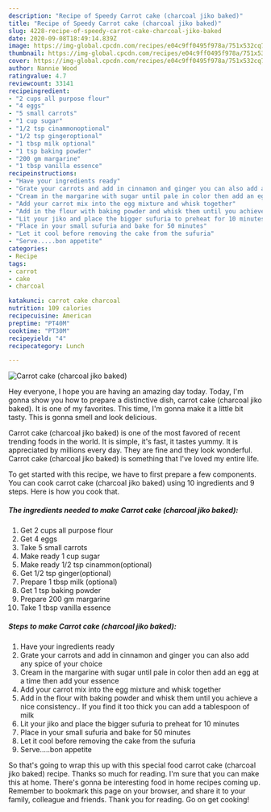 ```yaml
---
description: "Recipe of Speedy Carrot cake (charcoal jiko baked)"
title: "Recipe of Speedy Carrot cake (charcoal jiko baked)"
slug: 4228-recipe-of-speedy-carrot-cake-charcoal-jiko-baked
date: 2020-09-08T18:49:14.839Z
image: https://img-global.cpcdn.com/recipes/e04c9ff0495f978a/751x532cq70/carrot-cake-charcoal-jiko-baked-recipe-main-photo.jpg
thumbnail: https://img-global.cpcdn.com/recipes/e04c9ff0495f978a/751x532cq70/carrot-cake-charcoal-jiko-baked-recipe-main-photo.jpg
cover: https://img-global.cpcdn.com/recipes/e04c9ff0495f978a/751x532cq70/carrot-cake-charcoal-jiko-baked-recipe-main-photo.jpg
author: Nannie Wood
ratingvalue: 4.7
reviewcount: 33141
recipeingredient:
- "2 cups all purpose flour"
- "4 eggs"
- "5 small carrots"
- "1 cup sugar"
- "1/2 tsp cinammonoptional"
- "1/2 tsp gingeroptional"
- "1 tbsp milk optional"
- "1 tsp baking powder"
- "200 gm margarine"
- "1 tbsp vanilla essence"
recipeinstructions:
- "Have your ingredients ready"
- "Grate your carrots and add in cinnamon and ginger you can also add any spice of your choice"
- "Cream in the margarine with sugar until pale in color then add an egg at a time then add your essence"
- "Add your carrot mix into the egg mixture and whisk together"
- "Add in the flour with baking powder and whisk them until you achieve a nice consistency.. If you find it too thick you can add a tablespoon of milk"
- "Lit your jiko and place the bigger sufuria to preheat for 10 minutes"
- "Place in your small sufuria and bake for 50 minutes"
- "Let it cool before removing the cake from the sufuria"
- "Serve.....bon appetite"
categories:
- Recipe
tags:
- carrot
- cake
- charcoal

katakunci: carrot cake charcoal 
nutrition: 109 calories
recipecuisine: American
preptime: "PT40M"
cooktime: "PT30M"
recipeyield: "4"
recipecategory: Lunch

---
```



![Carrot cake (charcoal jiko baked)](https://img-global.cpcdn.com/recipes/e04c9ff0495f978a/751x532cq70/carrot-cake-charcoal-jiko-baked-recipe-main-photo.jpg)

Hey everyone, I hope you are having an amazing day today. Today, I'm gonna show you how to prepare a distinctive dish, carrot cake (charcoal jiko baked). It is one of my favorites. This time, I'm gonna make it a little bit tasty. This is gonna smell and look delicious.

Carrot cake (charcoal jiko baked) is one of the most favored of recent trending foods in the world. It is simple, it's fast, it tastes yummy. It is appreciated by millions every day. They are fine and they look wonderful. Carrot cake (charcoal jiko baked) is something that I've loved my entire life.




To get started with this recipe, we have to first prepare a few components. You can cook carrot cake (charcoal jiko baked) using 10 ingredients and 9 steps. Here is how you cook that.

<!--inarticleads1-->

##### The ingredients needed to make Carrot cake (charcoal jiko baked):

1. Get 2 cups all purpose flour
1. Get 4 eggs
1. Take 5 small carrots
1. Make ready 1 cup sugar
1. Make ready 1/2 tsp cinammon(optional)
1. Get 1/2 tsp ginger(optional)
1. Prepare 1 tbsp milk (optional)
1. Get 1 tsp baking powder
1. Prepare 200 gm margarine
1. Take 1 tbsp vanilla essence




<!--inarticleads2-->

##### Steps to make Carrot cake (charcoal jiko baked):

1. Have your ingredients ready
1. Grate your carrots and add in cinnamon and ginger you can also add any spice of your choice
1. Cream in the margarine with sugar until pale in color then add an egg at a time then add your essence
1. Add your carrot mix into the egg mixture and whisk together
1. Add in the flour with baking powder and whisk them until you achieve a nice consistency.. If you find it too thick you can add a tablespoon of milk
1. Lit your jiko and place the bigger sufuria to preheat for 10 minutes
1. Place in your small sufuria and bake for 50 minutes
1. Let it cool before removing the cake from the sufuria
1. Serve.....bon appetite




So that's going to wrap this up with this special food carrot cake (charcoal jiko baked) recipe. Thanks so much for reading. I'm sure that you can make this at home. There's gonna be interesting food in home recipes coming up. Remember to bookmark this page on your browser, and share it to your family, colleague and friends. Thank you for reading. Go on get cooking!

